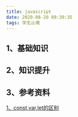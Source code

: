 ```yaml
---
title: javascript
date: 2020-08-20 09:39:35
tags: 学无止境
---
```


## 1、基础知识



## 2、知识提升



## 3、参考资料

[1、const,var,let的区别](https://www.cnblogs.com/zhaoxiaoying/p/9031890.html)

